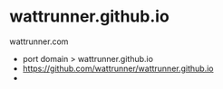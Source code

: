 # wattrunner.github.io
wattrunner.com

- port domain > wattrunner.github.io
- https://github.com/wattrunner/wattrunner.github.io
- 

